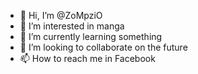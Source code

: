 - 👋 Hi, I’m @ZoMpziO
- 👀 I’m interested in manga
- 🌱 I’m currently learning something
- 💞️ I’m looking to collaborate on the future
- 📫 How to reach me in Facebook

<!---
ZoMpziO/ZoMpziO is a ✨ special ✨ repository because its `README.md` (this file) appears on your GitHub profile.
You can click the Preview link to take a look at your changes.
--->
